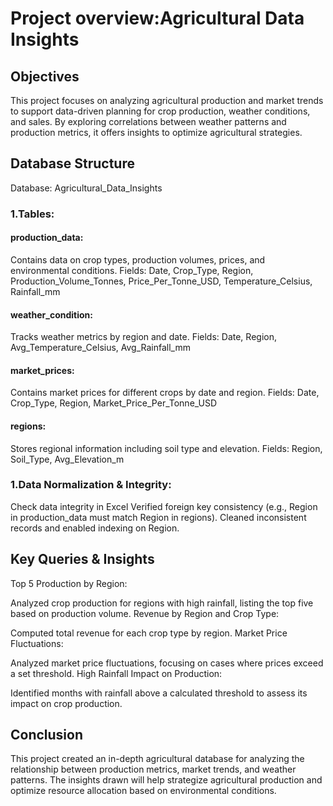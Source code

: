 # Project overview:Agricultural Data Insights
## Objectives
This project focuses on analyzing agricultural production and market trends to support data-driven planning for crop production, weather conditions, and sales. By exploring correlations between weather patterns and production metrics, it offers insights to optimize agricultural strategies.
## Database Structure
Database: Agricultural_Data_Insights

### 1.Tables:
#### production_data:
Contains data on crop types, production volumes, prices, and environmental conditions.
Fields: Date, Crop_Type, Region, Production_Volume_Tonnes, Price_Per_Tonne_USD, Temperature_Celsius, Rainfall_mm
#### weather_condition:
Tracks weather metrics by region and date.
Fields: Date, Region, Avg_Temperature_Celsius, Avg_Rainfall_mm
#### market_prices:
Contains market prices for different crops by date and region.
Fields: Date, Crop_Type, Region, Market_Price_Per_Tonne_USD
#### regions:
Stores regional information including soil type and elevation.
Fields: Region, Soil_Type, Avg_Elevation_m

### 1.Data Normalization & Integrity:
Check data integrity in Excel
Verified foreign key consistency (e.g., Region in production_data must match Region in regions).
Cleaned inconsistent records and enabled indexing on Region.

## Key Queries & Insights
Top 5 Production by Region:

Analyzed crop production for regions with high rainfall, listing the top five based on production volume.
Revenue by Region and Crop Type:

Computed total revenue for each crop type by region.
Market Price Fluctuations:

Analyzed market price fluctuations, focusing on cases where prices exceed a set threshold.
High Rainfall Impact on Production:

Identified months with rainfall above a calculated threshold to assess its impact on crop production.

## Conclusion
This project created an in-depth agricultural database for analyzing the relationship between production metrics, market trends, and weather patterns. The insights drawn will help strategize agricultural production and optimize resource allocation based on environmental conditions.

